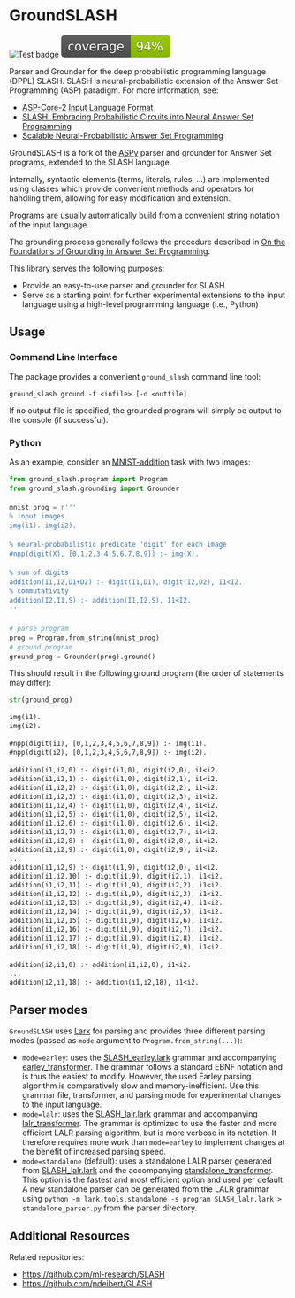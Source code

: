 # GroundSLASH

![Test badge](https://github.com/pdeibert/GroundSLASH/actions/workflows/tests.yaml/badge.svg)
![Coverage badge](https://github.com/pdeibert/GroundSLASH/blob/lark/coverage.svg)

Parser and Grounder for the deep probabilistic programming language (DPPL) SLASH. SLASH is neural-probabilistic extension of the Answer Set Programming (ASP) paradigm. For more information, see:
* [ASP-Core-2 Input Language Format](https://arxiv.org/abs/1911.04326)
* [SLASH: Embracing Probabilistic Circuits into Neural Answer Set Programming](https://arxiv.org/abs/2110.03395)
* [Scalable Neural-Probabilistic Answer Set Programming](https://arxiv.org/abs/2306.08397)

GroundSLASH is a fork of the [ASPy](https://github.com/pdeibert/ASPy) parser and grounder for Answer Set programs, extended to the SLASH language.

Internally, syntactic elements (terms, literals, rules, ...) are implemented using classes which provide convenient methods and operators for handling them, allowing for easy modification and extension.

Programs are usually automatically build from a convenient string notation of the input language.

The grounding process generally follows the procedure described in [On the Foundations of Grounding in Answer Set Programming](https://arxiv.org/abs/2108.04769).

This library serves the following purposes:
* Provide an easy-to-use parser and grounder for SLASH
* Serve as a starting point for further experimental extensions to the input language using a high-level programming language (i.e., Python)

## Usage

### Command Line Interface

The package provides a convenient `ground_slash` command line tool:
```
ground_slash ground -f <infile> [-o <outfile]
```
If no output file is specified, the grounded program will simply be output to the console (if successful).

### Python

As an example, consider an [MNIST-addition](https://arxiv.org/abs/1805.10872) task with two images:
```python
from ground_slash.program import Program
from ground_slash.grounding import Grounder

mnist_prog = r'''
% input images
img(i1). img(i2).

% neural-probabilistic predicate 'digit' for each image
#npp(digit(X), [0,1,2,3,4,5,6,7,8,9]) :- img(X).

% sum of digits
addition(I1,I2,D1+D2) :- digit(I1,D1), digit(I2,D2), I1<I2.
% commutativity
addition(I2,I1,S) :- addition(I1,I2,S), I1<I2.
'''

# parse program
prog = Program.from_string(mnist_prog)
# ground program
ground_prog = Grounder(prog).ground()
```
This should result in the following ground program (the order of statements may differ):
```python
str(ground_prog)
```
```
img(i1).
img(i2).

#npp(digit(i1), [0,1,2,3,4,5,6,7,8,9]) :- img(i1).
#npp(digit(i2), [0,1,2,3,4,5,6,7,8,9]) :- img(i2).

addition(i1,i2,0) :- digit(i1,0), digit(i2,0), i1<i2.
addition(i1,i2,1) :- digit(i1,0), digit(i2,1), i1<i2.
addition(i1,i2,2) :- digit(i1,0), digit(i2,2), i1<i2.
addition(i1,i2,3) :- digit(i1,0), digit(i2,3), i1<i2.
addition(i1,i2,4) :- digit(i1,0), digit(i2,4), i1<i2.
addition(i1,i2,5) :- digit(i1,0), digit(i2,5), i1<i2.
addition(i1,i2,6) :- digit(i1,0), digit(i2,6), i1<i2.
addition(i1,i2,7) :- digit(i1,0), digit(i2,7), i1<i2.
addition(i1,i2,8) :- digit(i1,0), digit(i2,8), i1<i2.
addition(i1,i2,9) :- digit(i1,0), digit(i2,9), i1<i2.
...
addition(i1,i2,9) :- digit(i1,9), digit(i2,0), i1<i2.
addition(i1,i2,10) :- digit(i1,9), digit(i2,1), i1<i2.
addition(i1,i2,11) :- digit(i1,9), digit(i2,2), i1<i2.
addition(i1,i2,12) :- digit(i1,9), digit(i2,3), i1<i2.
addition(i1,i2,13) :- digit(i1,9), digit(i2,4), i1<i2.
addition(i1,i2,14) :- digit(i1,9), digit(i2,5), i1<i2.
addition(i1,i2,15) :- digit(i1,9), digit(i2,6), i1<i2.
addition(i1,i2,16) :- digit(i1,9), digit(i2,7), i1<i2.
addition(i1,i2,17) :- digit(i1,9), digit(i2,8), i1<i2.
addition(i1,i2,18) :- digit(i1,9), digit(i2,9), i1<i2.

addition(i2,i1,0) :- addition(i1,i2,0), i1<i2.
...
addition(i2,i1,18) :- addition(i1,i2,18), i1<i2.
```

## Parser modes

`GroundSLASH` uses [Lark](https://github.com/lark-parser/lark) for parsing and provides three different parsing modes (passed as `mode` argument to `Program.from_string(...)`):
* `mode=earley`: uses the [SLASH_earley.lark](https://github.com/pdeibert/GroundSLASH/blob/lark/src/ground_slash/parser/SLASH_earley.lark) grammar and accompanying [earley_transformer](https://github.com/pdeibert/GroundSLASH/blob/lark/src/ground_slash/parser/earley_transformer.py). The grammar follows a standard EBNF notation and is thus the easiest to modify. However, the used Earley parsing algorithm is comparatively slow and memory-inefficient. Use this grammar file, transformer, and parsing mode for experimental changes to the input language.
* `mode=lalr`: uses the [SLASH_lalr.lark](https://github.com/pdeibert/GroundSLASH/blob/lark/src/ground_slash/parser/SLASH_lalr.lark) grammar and accompanying [lalr_transformer](https://github.com/pdeibert/GroundSLASH/blob/lark/src/ground_slash/parser/lalr_transformer.py). The grammar is optimized to use the faster and more efficient LALR parsing algorithm, but is more verbose in its notation. It therefore requires more work than `mode=earley` to implement changes at the benefit of increased parsing speed.
* `mode=standalone` (default): uses a standalone LALR parser generated from [SLASH_lalr.lark](https://github.com/pdeibert/GroundSLASH/blob/lark/src/ground_slash/parser/SLASH_lalr.lark) and the accompanying [standalone_transformer](https://github.com/pdeibert/GroundSLASH/blob/lark/src/ground_slash/parser/standalone_transformer.py). This option is the fastest and most efficient option and used per default. A new standalone parser can be generated from the LALR grammar using `python -m lark.tools.standalone -s program SLASH_lalr.lark > standalone_parser.py` from the parser directory.

## Additional Resources

Related repositories:
* https://github.com/ml-research/SLASH
* https://github.com/pdeibert/GLASH